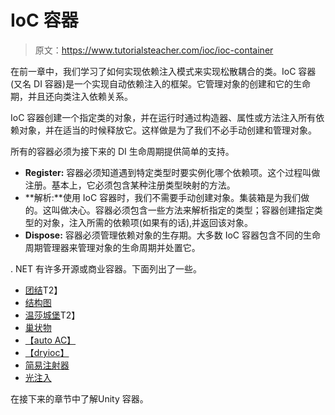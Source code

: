 # IoC 容器

> 原文：<https://www.tutorialsteacher.com/ioc/ioc-container>

在前一章中，我们学习了如何实现依赖注入模式来实现松散耦合的类。IoC 容器(又名 DI 容器)是一个实现自动依赖注入的框架。它管理对象的创建和它的生命期，并且还向类注入依赖关系。

IoC 容器创建一个指定类的对象，并在运行时通过构造器、属性或方法注入所有依赖对象，并在适当的时候释放它。这样做是为了我们不必手动创建和管理对象。

所有的容器必须为接下来的 DI 生命周期提供简单的支持。

*   **Register:** 容器必须知道遇到特定类型时要实例化哪个依赖项。这个过程叫做注册。基本上，它必须包含某种注册类型映射的方法。
*   **解析:**使用 IoC 容器时，我们不需要手动创建对象。集装箱是为我们做的。这叫做决心。容器必须包含一些方法来解析指定的类型；容器创建指定类型的对象，注入所需的依赖项(如果有的话),并返回该对象。
*   **Dispose:** 容器必须管理依赖对象的生存期。大多数 IoC 容器包含不同的生命周期管理器来管理对象的生命周期并处置它。

. NET 有许多开源或商业容器。下面列出了一些。

*   [团结](https://github.com/unitycontainer/unity)T2】
*   [结构图](https://structuremap.github.io)
*   [温莎城堡](http://www.castleproject.org)T2】
*   [巢状物](http://www.ninject.org)
*   [【auto AC】](https://autofac.org/)
*   [【dryioc】](https://bitbucket.org/dadhi/dryioc)
*   [简易注射器](https://simpleinjector.org/index.html)
*   [光注入](https://github.com/seesharper/LightInject)

在接下来的章节中了解Unity 容器。